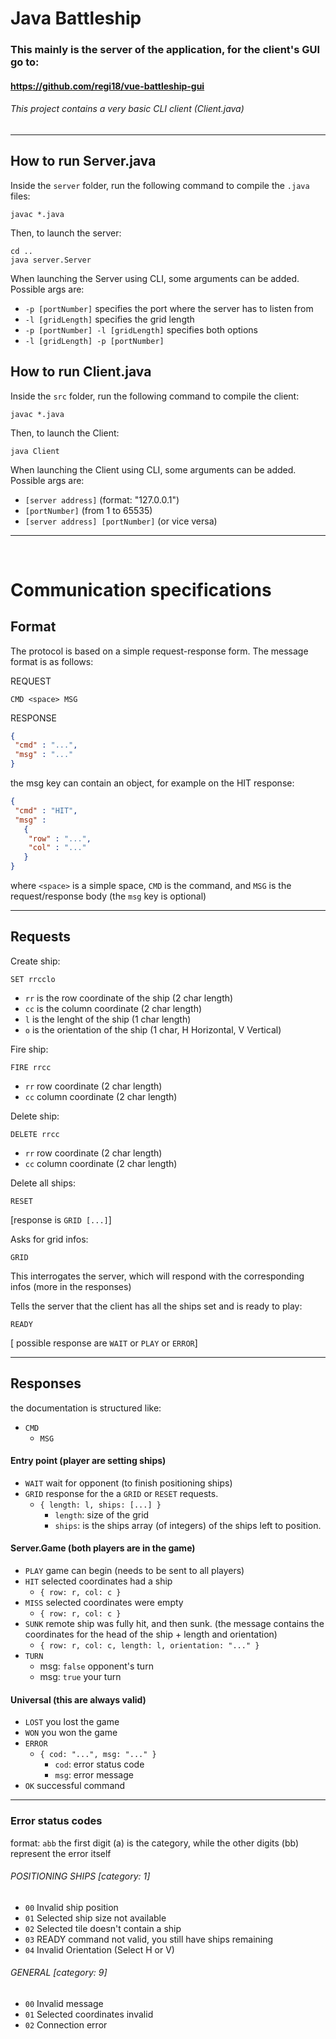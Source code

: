 # Java Battleship

### This mainly is the server of the application, for the client's GUI go to:
#### https://github.com/regi18/vue-battleship-gui
###### This project contains a very basic CLI client (Client.java)

---

## How to run Server.java

Inside the `server` folder, run the following command to compile the `.java` files:
 ```shell script
javac *.java
```
Then, to launch the server:
 ```shell script
cd ..
java server.Server
```

When launching the Server using CLI, some arguments can be added.
Possible args are:
*  `-p [portNumber]` specifies the port where the server has to listen from
*  `-l [gridLength]` specifies the grid length
*  `-p [portNumber] -l [gridLength]` specifies both options
*  `-l [gridLength] -p [portNumber]`

## How to run Client.java
Inside the `src` folder, run the following command to compile the client:
 ```shell script
javac *.java
```
Then, to launch the Client:
 ```shell script
java Client
```

When launching the Client using CLI, some arguments can be added.
Possible args are:
*  `[server address]` (format: "127.0.0.1")
*  `[portNumber]` (from 1 to 65535)
*  `[server address] [portNumber]` (or vice versa)
---
<br>

# Communication specifications

## Format

The protocol is based on a simple request-response form. The message format is as follows:

REQUEST
```
CMD <space> MSG
```

RESPONSE
```json
{
 "cmd" : "...",
 "msg" : "..."
}
```

the msg key can contain an object, for example on the HIT response:
```json
{
 "cmd" : "HIT",
 "msg" : 
   {
    "row" : "...",
    "col" : "..."
   }
}
```
 

where `<space>` is a simple space, `CMD` is the command, and `MSG` is the request/response body (the `msg` key is optional)

---

## Requests 

Create ship:
```
SET rrcclo
```
* `rr` is the row coordinate of the ship (2 char length)
* `cc` is the column coordinate (2 char length)
* `l` is the lenght of the ship (1 char length)
* `o` is the orientation of the ship (1 char, H Horizontal, V Vertical)

Fire ship:
```
FIRE rrcc
```
* `rr` row coordinate (2 char length)
* `cc` column coordinate (2 char length)

Delete ship:
```
DELETE rrcc
```
* `rr` row coordinate (2 char length)
* `cc` column coordinate (2 char length)

Delete all ships:
```
RESET
```
[response is `GRID [...]`]

Asks for grid infos:
```
GRID
```
This interrogates the server, which will respond with the corresponding infos (more in the responses)

Tells the server that the client has all the ships set and is ready to play:
```
READY
```
[ possible response are `WAIT` or `PLAY` or `ERROR`]

---
## Responses
the documentation is structured like:
* `CMD`
  * `MSG`

#### Entry point (player are setting ships)

* `WAIT` wait for opponent (to finish positioning ships)
* `GRID` response for the a `GRID` or `RESET` requests.
  * `{ length: l, ships: [...] }`
    * `length`: size of the grid
    * `ships`: is the ships array (of integers) of the ships left to position.

#### Server.Game (both players are in the game)

* `PLAY` game can begin  (needs to be sent to all players)
* `HIT` selected coordinates had a ship
   * `{ row: r, col: c }`
* `MISS` selected coordinates were empty
   * `{ row: r, col: c }`
* `SUNK` remote ship was fully hit, and then sunk. (the message contains the coordinates for the head of the ship + length and orientation)
   * `{ row: r, col: c, length: l, orientation: "..." }`
* `TURN`
  * msg: `false` opponent's turn
  * msg: `true` your turn

#### Universal (this are always valid)

* `LOST` you lost the game
* `WON` you won the game
* `ERROR`
  * `{ cod: "...", msg: "..." }`
    * `cod`: error status code
    * `msg`: error message
* `OK` successful command

---
### Error status codes

format: `abb` the first digit (a) is the category, while the other digits (bb) represent the error itself

###### POSITIONING SHIPS [category: 1]
 * `00` Invalid ship position
 * `01` Selected ship size not available
 * `02` Selected tile doesn't contain a ship
 * `03` READY command not valid, you still have ships remaining
 * `04` Invalid Orientation (Select H or V)
 
###### GENERAL [category: 9]
 * `00` Invalid message
 * `01` Selected coordinates invalid
  * `02` Connection error
  

